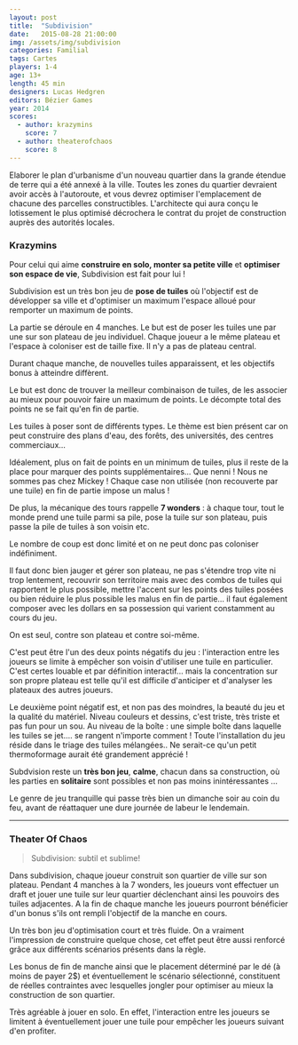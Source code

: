 ```yaml
---
layout: post
title:  "Subdivision"
date:   2015-08-28 21:00:00
img: /assets/img/subdivision
categories: Familial
tags: Cartes
players: 1-4
age: 13+
length: 45 min
designers: Lucas Hedgren
editors: Bézier Games
year: 2014
scores:
  - author: krazymins
    score: 7
  - author: theaterofchaos
    score: 8
---
```


<span>Elaborer le plan d'urbanisme d'un nouveau quartier dans la grande étendue de terre qui a été annexé à la ville. Toutes les zones du quartier devraient avoir accès à l'autoroute, et vous devrez optimiser l'emplacement de chacune des parcelles constructibles. L'architecte qui aura conçu le lotissement le plus optimisé décrochera le contrat du projet de construction auprès des autorités locales.</span>

### Krazymins

Pour celui qui aime **construire en solo, monter sa petite ville** et **optimiser son espace de vie**, Subdivision est fait pour lui !

Subdivision est un très bon jeu de **pose de tuiles** où l'objectif est de développer sa ville et d'optimiser un maximum l'espace alloué pour remporter un maximum de points.

La partie se déroule en 4 manches. Le but est de poser les tuiles une par une sur son plateau de jeu individuel. Chaque joueur a le même plateau et l'espace à coloniser est de taille fixe. Il n'y a pas de plateau central.

Durant chaque manche, de nouvelles tuiles apparaissent, et les objectifs bonus à atteindre diffèrent.

Le but est donc de trouver la meilleur combinaison de tuiles, de les associer au mieux pour pouvoir faire un maximum de points. Le décompte total des points ne se fait qu'en fin de partie.

Les tuiles à poser sont de différents types. Le thème est bien présent car on peut construire des plans d'eau, des forêts, des universités, des centres commerciaux...

Idéalement, plus on fait de points en un minimum de tuiles, plus il reste de la place pour marquer des points supplémentaires... Que nenni ! Nous ne sommes pas chez Mickey ! Chaque case non utilisée (non recouverte par une tuile) en fin de partie impose un malus !

De plus, la mécanique des tours rappelle **7 wonders** : à chaque tour, tout le monde prend une tuile parmi sa pile, pose la tuile sur son plateau, puis passe la pile de tuiles à son voisin etc.

Le nombre de coup est donc limité et on ne peut donc pas coloniser indéfiniment.

Il faut donc bien jauger et gérer son plateau, ne pas s'étendre trop vite ni trop lentement, recouvrir son territoire mais avec des combos de tuiles qui rapportent le plus possible, mettre l'accent sur les points des tuiles posées ou bien réduire le plus possible les malus en fin de partie... il faut également composer avec les dollars en sa possession qui varient constamment au cours du jeu.

On est seul, contre son plateau et contre soi-même.

C'est peut être l'un des deux points négatifs du jeu : l'interaction entre les joueurs se limite à empêcher son voisin d'utiliser une tuile en particulier. C'est certes louable et par définition interactif... mais la concentration sur son propre plateau est telle qu'il est difficile d'anticiper et d'analyser les plateaux des autres joueurs.

Le deuxième point négatif est, et non pas des moindres, la beauté du jeu et la qualité du matériel. Niveau couleurs et dessins, c'est triste, très triste et pas fun pour un sou. Au niveau de la boîte : une simple boîte dans laquelle les tuiles se jet.... se rangent n'importe comment ! Toute l'installation du jeu réside dans le triage des tuiles mélangées.. Ne serait-ce qu'un petit thermoformage aurait été grandement apprécié !

Subdvision reste un **très bon jeu**, **calme**, chacun dans sa construction, où les parties en **solitaire** sont possibles et non pas moins inintéressantes ...

Le genre de jeu tranquille qui passe très bien un dimanche soir au coin du feu, avant de réattaquer une dure journée de labeur le lendemain.

---

### Theater Of Chaos

> Subdivision: subtil et sublime!

Dans subdivision, chaque joueur construit son quartier de ville sur son plateau. Pendant 4 manches à la 7 wonders, les joueurs vont effectuer un draft et jouer une tuile sur leur quartier déclenchant ainsi les pouvoirs des tuiles adjacentes. A la fin de chaque manche les joueurs pourront bénéficier d'un bonus s'ils ont rempli l'objectif de la manche en cours.

Un très bon jeu d'optimisation court et très fluide. On a vraiment l'impression de construire quelque chose, cet effet peut être aussi renforcé grâce aux différents scénarios présents dans la règle.

Les bonus de fin de manche ainsi que le placement déterminé par le dé (à moins de payer 2$) et éventuellement le scénario sélectionné, constituent de réelles contraintes avec lesquelles jongler pour optimiser au mieux la construction de son quartier.

Très agréable à jouer en solo. En effet, l'interaction entre les joueurs se limitent à éventuellement jouer une tuile pour empêcher les joueurs suivant d'en profiter.
